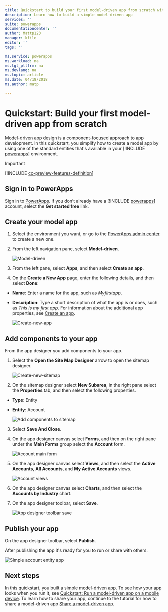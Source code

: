 ```yaml
---
title: Quickstart to build your first model-driven app from scratch with PowerApps | Microsoft Docs
description: Learn how to build a simple model-driven app
services: ''
suite: powerapps
documentationcenter: ''
author: Mattp123
manager: kfile
editor: ''
tags: ''

ms.service: powerapps
ms.workload: na
ms.tgt_pltfrm: na
ms.devlang: na
ms.topic: article
ms.date: 04/18/2018
ms.author: matp

---
```


# Quickstart: Build your first model-driven app from scratch
Model-driven app design is a component-focused approach to app development. In this quickstart, you simplify how to create a model app by using one of the standard entities that's available in your [!INCLUDE [powerapps](../../includes/powerapps.md)] environment. 

> [!IMPORTANT]
> [!INCLUDE [cc-preview-features-definition](../../includes/cc-preview-features-definition.md)]

## Sign in to PowerApps
Sign in to [PowerApps](https://web.powerapps.microsoft.com/). If you don’t already have a [!INCLUDE [powerapps](../../includes/powerapps.md)] account, select the **Get started free** link. 

## Create your model app

1.	Select the environment you want, or go to the [PowerApps admin center](https://admin.powerapps.microsoft.com/) to create a new one.
2.	From the left navigation pane, select **Model-driven**. 

    ![Model-driven](media/build-first-model-driven-app/choose-design-mode.png)

3. From the left pane, select **Apps**, and then select **Create an app**.

4.	On the **Create a New App** page, enter the following details, and then select **Done**: 
* **Name**: Enter a name for the app, such as *Myfirstapp*. 
* **Description**: Type a short description of what the app is or does, such as *This is my first app*.
For information about the additional app properties, see [Create an app](https://docs.microsoft.com/dynamics365/customer-engagement/customize/create-edit-app#create-an-app).
 
    ![Create-new-app](media/build-first-model-driven-app/create-new-app.png)

## Add components to your app
From the app designer you add components to your app.
1.	Select the **Open the Site Map Designer** arrow to open the sitemap designer. 

    ![Create-new-sitemap](media/build-first-model-driven-app/new-sitemap.png)

2.	On the sitemap designer select **New Subarea**, in the right pane select the **Properties** tab, and then select the following properties.
- **Type**: Entity
- **Entity**: Account

    ![Add components to sitemap](media/build-first-model-driven-app/sitemap.png)

3.	Select **Save And Close**.
4.	On the app designer canvas select **Forms**, and then on the right pane under the **Main Forms** group select the **Account** form.

    ![Account main form](media/build-first-model-driven-app/main-form.png)

5.	On the app designer canvas select **Views**, and then select the **Active Accounts**, **All Accounts**, and **My Active Accounts** views.

    ![Account views](media/build-first-model-driven-app/views.png)

6. On the app designer canvas select **Charts**, and then select the **Accounts by Industry** chart.
7. On the app designer toolbar, select **Save**.

    ![App designer toolbar save](media/build-first-model-driven-app/app-designer-toolbar.png)
 
<!-- ##  Validate your app
This step checks for component dependencies that are required for the app to work, but haven't yet been added to the app. 

1. On the app designer canvas, select the component that indicates a dependency, such as the **Forms** component. Then, on the right-pane select the **Required** tab, expand **Entity Dependencies** and then select all required dependencies. 

    ![Add dependencies](media/build-first-model-driven-app/resolve-dependencies.png)

2. Select **Add Dependencies**.
3. On the app designer toolbar, select **Save**.  -->

## Publish your app
On the app designer toolbar, select **Publish**.

After publishing the app it's ready for you to run or share with others.

![Simple account entity app](media/build-first-model-driven-app/accounts-quickstart-app.png)

## Next steps
In this quickstart, you built a simple model-driven app. To see how your app looks when you run it, see [Quickstart: Run a model-driven app on a mobile device](../../user/run-app-client-model-driven.md).
To learn how to share your app, continue to the tutorial for how to share a model-driven app [Share a model-driven app](share-model-driven-app.md).
